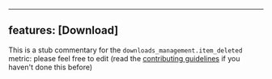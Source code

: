 
---
features: [Download]
---

This is a stub commentary for the `downloads_management.item_deleted` metric: please feel free to edit (read the
[contributing guidelines](https://github.com/mozilla/glean-annotations/blob/main/CONTRIBUTING.md)
if you haven't done this before)
